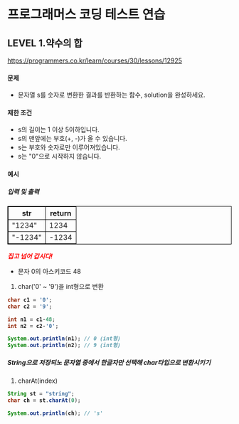 # 프로그래머스 코딩 테스트 연습 
## LEVEL 1.약수의 합
https://programmers.co.kr/learn/courses/30/lessons/12925

#### 문제
- 문자열 s를 숫자로 변환한 결과를 반환하는 함수, solution을 완성하세요.


#### 제한 조건
- s의 길이는 1 이상 5이하입니다.
- s의 맨앞에는 부호(+, -)가 올 수 있습니다.
- s는 부호와 숫자로만 이루어져있습니다.
- s는 "0"으로 시작하지 않습니다.

#### 예시
##### 입력 및 출력
|str|return|
|----|----|
|"1234"|1234|
|"-1234"|-1234|



<span>*집고 넘어 갑시다!*</span></br>
- 문자 0의 아스키코드 48

1. char('0' ~ '9')을 int형으로 변환
```java
char c1 = '0';
char c2 = '9';

int n1 = c1-48;
int n2 = c2-'0';

System.out.println(n1); // 0 (int형)
System.out.println(n2); // 9 (int형)
```

##### String으로 저장되노 문자열 중에서 한글자만 선택해 char타입으로 변환시키기
1. charAt(index)
```java
String st = "string";
char ch = st.charAt(0);

System.out.println(ch); // 's'
```


<style type="text/css">
span{
	color:red;
	font-weight:bold;
}

table, td, th {
        border:0.5px solid black;
}
</style>
